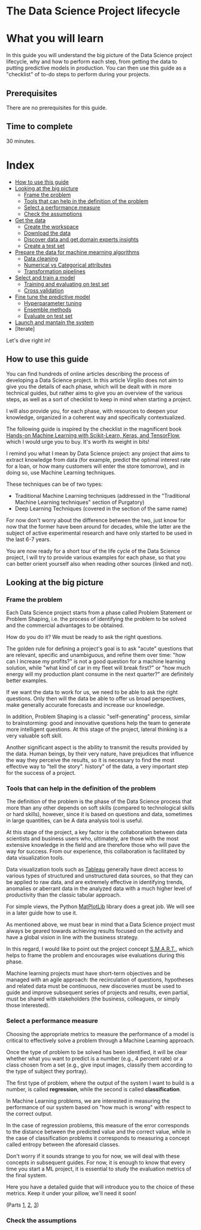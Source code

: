 # The Data Science Project lifecycle

# What you will learn 
In this guide you will understand the big picture of the Data Science project lifecycle, why and how to perform each step, from getting the data to putting predictive models in production. You can then use this guide as a "checklist" of to-do steps to perform during your projects. 

## Prerequisites
There are no prerequisites for this guide.

## Time to complete
30 minutes.

# Index
- [How to use this guide](#How-to-use-this-guide)
- [Looking at the big picture](#Looking-at-the-big-picture)
  - [Frame the problem](#Frame-the-problem)
  - [Tools that can help in the definition of the problem](#Tools-that-can-help-in-the-definition-of-the-problem)
  - [Select a performance measure](#Select-a-performance-measure)
  - [Check the assumptions](#Check-the-assumptions)
- [Get the data](#Get-the-data)
  - [Create the workspace](#Create-the-workspace)
  - [Download the data](#Download-the-data)
  - [Discover data and get domain experts insights](#Discover-data-and-get-domain-experts-insights)
  - [Create a test set](#Create-a-test-set)
- [Prepare the data for machine mearning algorithms](#Prepare-the-data-for-machine-mearning-algorithms)
  - [Data cleaning](#Data-cleaning)
  - [Numerical vs Categorical attributes](#Numerical-vs-Categorical-attributes)
  - [Transformation pipelines](#Transformation-pipelines)
- [Select and train a model](#Select-and-train-a-model)
  - [Training and evaluating on test set](#Training-and-evaluating-on-test-set)
  - [Cross validation](#Cross-validation)
- [Fine tune the predictive model](#Fine-tune-the-predictive-model)
  - [Hyperparameter tuning](#Hyperparameter-tuning)
  - [Ensemble methods](#Ensemble-methods)
  - [Evaluate on test set](#Evaluate-on-test-set)
- [Launch and mantain the system](#Launch-and-mantain-the-system)
- [Iterate]


Let's dive right in!
 
## How to use this guide

You can find hundreds of online articles describing the process of developing a Data Science project. In this article Virgilio does not aim to give you the details of each phase, which will be dealt with in more technical guides, but rather aims to give you an overview of the various steps, as well as a sort of checklist to keep in mind when starting a project.

I will also provide you, for each phase, with resources to deepen your knowledge, organized in a coherent way and specifically contextualized.

The following guide is inspired by the checklist in the magnificent book [Hands-on Machine Learning with Scikit-Learn, Keras, and TensorFlow](https://www.amazon.it/Hands-Machine-Learning-Scikit-learn-Tensorflow/dp/1492032646), which I would urge you to buy. It's worth its weight in bits! 

I remind you what I mean by Data Science project: any project that aims to extract knowledge from data (for example, predict the optimal interest rate for a loan, or how many customers will enter the store tomorrow), and in doing so, use Machine Learning techniques.

These techniques can be of two types: 
- Traditional Machine Learning techniques (addressed in the "Traditional Machine Learning techniques" section of Purgatory)
- Deep Learning Techniques (covered in the section of the same name)

For now don't worry about the difference between the two, just know for now that the former have been around for decades, while the latter are the subject of active experimental research and have only started to be used in the last 6-7 years.

You are now ready for a short tour of the life cycle of the Data Science project, I will try to provide various examples for each phase, so that you can better orient yourself also when reading other sources (linked and not).

## Looking at the big picture
### Frame the problem

Each Data Science project starts from a phase called Problem Statement or Problem Shaping, i.e. the process of identifying the problem to be solved and the commercial advantages to be obtained. 

How do you do it? We must be ready to ask the right questions. 

The golden rule for defining a project's goal is to ask "acute" questions that are relevant, specific and unambiguous, and refine them over time: "how can I increase my profits?" is not a good question for a machine learning solution, while "what kind of car in my fleet will break first?" or "how much energy will my production plant consume in the next quarter?" are definitely better examples.  

If we want the data to work for us, we need to be able to ask the right questions. Only then will the data be able to offer us broad perspectives, make generally accurate forecasts and increase our knowledge.

In addition, Problem Shaping is a classic "self-generating" process, similar to brainstorming: good and innovative questions help the team to generate more intelligent questions. At this stage of the project, lateral thinking is a very valuable soft skill.  

Another significant aspect is the ability to transmit the results provided by the data. Human beings, by their very nature, have prejudices that influence the way they perceive the results, so it is necessary to find the most effective way to "tell the story".
history" of the data, a very important step for the success of a project.

### Tools that can help in the definition of the problem

The definition of the problem is the phase of the Data Science process that more than any other depends on soft skills (compared to technological skills or hard skills), however, since it is based on questions and data, sometimes in large quantities, can be
A data analysis tool is useful.

At this stage of the project, a key factor is the collaboration between data scientists and business users who, ultimately, are those with the most extensive knowledge in the field and are therefore those who will pave the way for success. From our experience, this collaboration is facilitated by data visualization tools. 

Data visualization tools such as [Tableau](https://www.tableau.com/it-it) generally have direct access to various types of structured and unstructured data sources, so that they can be applied to raw data, and are extremely effective in identifying trends, anomalies or aberrant data in the analyzed data with a much higher level of productivity than the classic tabular approach.  

For simple views, the Python [MatPlotLib](https://matplotlib.org/) library does a great job. We will see in a later guide how to use it.

As mentioned above, we must bear in mind that a Data Science project must always be geared towards achieving results focused on the activity and have a global vision in line with the business strategy.

In this regard, I would like to point out the project concept [S.M.A.R.T.](https://www.getorganizedwizard.com/smart-goals/an-overview-of-smart-project-management/), which helps to frame the problem and encourages wise evaluations during this phase.

Machine learning projects must have short-term objectives and be managed with an agile approach: the recirculation of questions, hypotheses and related data must be continuous, new discoveries must be used to guide and improve subsequent series of projects and results, even partial, must be shared with stakeholders (the business, colleagues, or simply those interested).

### Select a performance measure

Choosing the appropriate metrics to measure the performance of a model is critical to effectively solve a problem through a Machine Learning approach. 

Once the type of problem to be solved has been identified, it will be clear whether what you want to predict is a number (e.g., 4 percent rate) or a class chosen from a set (e.g., give input images, classify them according to the type of subject they portray).

The first type of problem, where the output of the system I want to build is a number, is called **regression**, while the second is called **classification**.

In Machine Learning problems, we are interested in measuring the performance of our system based on "how much is wrong" with respect to the correct output.

In the case of regression problems, this measure of the error corresponds to the distance between the predicted value and the correct value, while in the case of classification problems it corresponds to measuring a concept called entropy between the aforesaid classes. 

Don't worry if it sounds strange to you for now, we will deal with these concepts in subsequent guides. For now, it is enough to know that every time you start a ML project, it is essential to study the evaluation metrics of the final system.

Here you have a detailed guide that will introduce you to the choice of these metrics.
Keep it under your pillow, we'll need it soon!

(Parts [1](https://towardsdatascience.com/how-to-select-the-right-evaluation-metric-for-machine-learning-models-part-1-regrression-metrics-3606e25beae0), [2](https://towardsdatascience.com/how-to-select-the-right-evaluation-metric-for-machine-learning-models-part-2-regression-metrics-d4a1a9ba3d74), [3](https://towardsdatascience.com/how-to-select-the-right-evaluation-metric-for-machine-learning-models-part-3-classification-3eac420ec991))

### Check the assumptions

